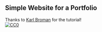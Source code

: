 ## Simple Website for a Portfolio

Thanks to [Karl Broman](https://github.com/kbroman) for the tutorial!
<br/>
[![CC0](https://i.creativecommons.org/p/zero/1.0/88x31.png)](https://creativecommons.org/publicdomain/zero/1.0/)
